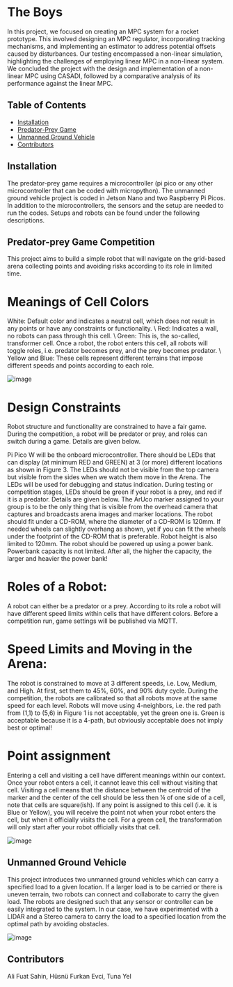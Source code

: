 # The Boys

In this project, we focused on creating an MPC system for a rocket prototype. This involved
designing an MPC regulator, incorporating tracking mechanisms, and implementing an estimator to
address potential offsets caused by disturbances. Our testing encompassed a non-linear simulation,
highlighting the challenges of employing linear MPC in a non-linear system. We concluded the
project with the design and implementation of a non-linear MPC using CASADI, followed by a
comparative analysis of its performance against the linear MPC.

## Table of Contents

- [Installation](#installation)
- [Predator-Prey Game](#ME461)
- [Unmanned Ground Vehicle](#ME462)
- [Contributors](#contributors)

## Installation

The predator-prey game requires a microcontroller (pi pico or any other microcontroller that can be coded with micropython). The unmanned ground vehicle project is coded in Jetson Nano and two Raspberry Pi Picos. In addition to the microcontrollers, the sensors and the setup are needed to run the codes. Setups and robots can be found under the following descriptions.

## Predator-prey Game Competition

This project aims to build a simple robot that will navigate on the grid-based arena collecting points and avoiding risks according to its role in limited time. 


# Meanings of Cell Colors
White: Default color and indicates a neutral cell, which does not result in any points or have any constraints or functionality. \\
Red: Indicates a wall, no robots can pass through this cell. \\
Green: This is, the so-called, transformer cell. Once a robot, the robot enters this cell, all robots will toggle roles, i.e. predator becomes prey, and the prey becomes predator. \\
Yellow and Blue: These cells represent different terrains that impose different speeds and points according to each role.

![image](https://github.com/alifuatsahin/TheBoys/assets/123699292/cad642ac-5037-4b41-856b-76156fa010cc)

# Design Constraints

Robot structure and functionality are constrained to have a fair game. During the competition, a robot will be predator or prey, and roles can switch during a game. Details are given below.

Pi Pico W will be the onboard microcontroller. There should be LEDs that can display (at minimum RED and GREEN) at 3 (or more) different locations as shown in Figure 3. The LEDs should not be visible from the top camera but visible from the sides when we watch them move in the Arena. The LEDs will be used for debugging and status indication. During testing or competition stages, LEDs should be green if your robot is a prey, and red if it is a predator. Details are given below.
The ArUco marker assigned to your group is to be the only thing that is visible from the overhead camera that captures and broadcasts arena images and marker locations.
The robot should fit under a CD-ROM, where the diameter of a CD-ROM is 120mm.  If needed wheels can slightly overhang as shown, yet if you can fit the wheels under the footprint of the CD-ROM that is preferable. Robot height is also limited to 120mm.
The robot should be powered up using a power bank. Powerbank capacity is not limited. After all, the higher the capacity, the larger and heavier the power bank!


# Roles of a Robot:
A robot can either be a predator or a prey. According to its role a robot will have different speed limits within cells that have different colors. Before a competition run, game settings will be published via MQTT. 

# Speed Limits and Moving in the Arena:
The robot is constrained to move at 3 different speeds, i.e. Low, Medium, and High. At first, set them to 45%, 60%, and 90% duty cycle. During the competition, the robots are calibrated so that all robots move at the same speed for each level.
Robots will move using 4-neighbors, i.e. the red path from (1,1) to (5,6) in Figure 1 is not acceptable, yet the green one is. Green is acceptable because it is a 4-path, but obviously  acceptable does not imply best or optimal!

# Point assignment
Entering a cell and visiting a cell have different meanings within our context.
Once your robot enters a cell, it cannot leave this cell without visiting that cell. Visiting a cell means that the distance between the centroid of the marker and the center of the cell should be less then ¼ of one side of a cell, note that cells are square(ish). If any point is assigned to this cell (i.e. it is Blue or Yellow), you will receive the point not when your robot enters the cell, but when it officially visits the cell. 
For a green cell, the transformation will only start after your robot officially visits that cell.

![image](https://github.com/alifuatsahin/TheBoys/assets/123699292/bffcd88e-ab87-424c-9b2e-ff6e85e49681)

## Unmanned Ground Vehicle

This project introduces two unmanned ground vehicles which can carry a specified load to a given location. If a larger load is to be carried or there is uneven terrain, two robots can connect and collaborate to carry the given load. The robots are designed such that any sensor or controller can be easily integrated to the system. In our case, we have experimented with a LIDAR and a Stereo camera to carry the load to a specified location from the optimal path by avoiding obstacles.

![image](https://github.com/alifuatsahin/TheBoys/assets/123699292/64569bbd-cbfa-4941-98f4-7ef43bd4ba40)

## Contributors
Ali Fuat Sahin,
Hüsnü Furkan Evci,
Tuna Yel
